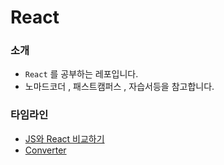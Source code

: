 # React

### 소개
- `React` 를 공부하는 레포입니다.
- 노마드코더 , 패스트캠퍼스 , 자습서등을 참고합니다.


### 타임라인
- [JS와 React 비교하기](https://github.com/KIMHUEMANG/ReactJS/tree/master/compare_REACT_JS/index.html)
- [Converter](https://github.com/KIMHUEMANG/ReactJS/tree/master/converter/convert.html)